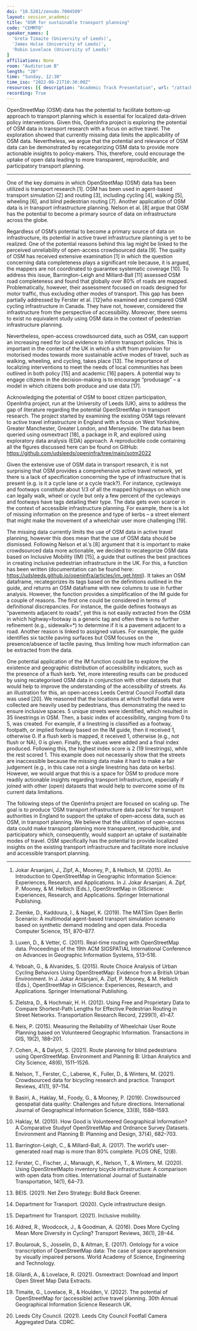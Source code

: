 ```yaml
---
doi: "10.5281/zenodo.7004509"
layout: session_academic
title: "OSM for sustainable transport planning"
code: "CEMMTQ"
speaker_names: [
  'Greta Timaite (University of Leeds)',
  'James Hulse (University of Leeds)',
  'Robin Lovelace (University of Leeds)'
]
affiliations: None
room: "Auditorium B"
length: "20"
time: "Sunday, 12:30"
time_iso: "2022-08-21T10:30:00Z"
resources: [{ description: "Academic Track Presentation", url: "/attachments/CEMMTQ_sotm2022_slides_update_HxoiqCX.pdf" }]
recording: True
---
```


OpenStreetMap (OSM) data has the potential to facilitate bottom-up approach to transport planning which is essential for localized data-driven policy interventions. Given this, OpenInfra project is exploring the potential of OSM data in transport research with a focus on active travel. The exploration showed that currently missing data limits the applicability of OSM data. Nevertheless, we argue that the potential and relevance of OSM data can be demonstrated by recategorizing OSM data to provide more actionable insights to policy-makers. This, therefore, could encourage the uptake of open data leading to more transparent, reproducible, and participatory transport planning.

<hr>

One of the key domains in which OpenSteetMap (OSM) data has been utilized is transport research [1]. OSM has been used in agent-based transport simulation [2] and routing [3], including cycling [4], walking [5], wheeling [6], and blind pedestrian routing [7]. Another application of OSM data is in transport infrastructure planning. Nelson et al. [8] argue that OSM has the potential to become a primary source of data on infrastructure across the globe. 

Regardless of OSM’s potential to become a primary source of data on infrastructure, its potential in active travel infrastructure planning is yet to be realized. One of the potential reasons behind this lag might be linked to the perceived unreliability of open-access crowdsourced data [9]. The quality of OSM has received extensive examination [1] in which the question concerning data completeness plays a significant role because, it is argued, the mappers are not coordinated to guarantee systematic coverage [10]. To address this issue, Barrington-Leigh and Millard-Ball [11] assessed OSM road completeness and found that globally over 80% of roads are mapped. Problematically, however, their assessment focused on roads designed for motor traffic, thus excluding other modes of transport. This gap has been partially addressed by Ferster et al. [12]who examined and compared OSM cycling infrastructure in Canada. They have not, however, considered the infrastructure from the perspective of accessibility. Moreover, there seems to exist no equivalent study using OSM data in the context of pedestrian infrastructure planning. 

Nevertheless, open-access crowdsourced data, such as OSM, can support an increasing need for local evidence to inform transport policies. This is important in the context of the UK in which a shift from provision for motorised modes towards more sustainable active modes of travel, such as walking, wheeling, and cycling, takes place [13]. The importance of localizing interventions to meet the needs of local communities has been outlined in both policy [15] and academic [16] papers. A potential way to engage citizens in the decision-making is to encourage “produsage” – a model in which citizens both produce and use data [17]. 

Acknowledging the potential of OSM to boost citizen participation, OpenInfra project, run at the University of Leeds (UK), aims to address the gap of literature regarding the potential OpenStreetMap in transport research. The project started by examining the existing OSM tags relevant to active travel infrastructure in England with a focus on West Yorkshire, Greater Manchester, Greater London, and Merseyside. The data has been queried using osmextract [18], a package in R, and explored using exploratory data analysis (EDA) approach. A reproducible code containing all the figures discussed here can be found on GitHub: https://github.com/udsleeds/openinfra/tree/main/sotm2022 

Given the extensive use of OSM data in transport research, it is not surprising that OSM provides a comprehensive active travel network, yet there is a lack of specification concerning the type of infrastructure that is present (e.g. is it a cycle lane or a cycle track?). For instance, cycleways and footways constitute about 1/3 of all the mapped highways on which one can legally walk, wheel or cycle but only a few percent of the cycleways and footways have tags detailing their type. The data gets even scarcer in the context of accessible infrastructure planning. For example, there is a lot of missing information on the presence and type of kerbs – a street element that might make the movement of a wheelchair user more challenging [19]. 

The missing data currently limits the use of OSM data in active travel planning, however this does mean that the use of OSM data should be dismissed. Following Nelson et al.’s [8] argument that it is important to make crowdsourced data more actionable, we decided to recategorize OSM data based on Inclusive Mobility (IM) [15], a guide that outlines the best practices in creating inclusive pedestrian infrastructure in the UK. For this, a function has been written (documentation can be found here: https://udsleeds.github.io/openinfra/articles/im_get.html). It takes an OSM dataframe, recategorizes its tags based on the definitions outlined in the guide, and returns an OSM dataframe with new columns to use in further analysis. However, the function provides a simplification of the IM guide for a couple of reasons. The first one could be considered in terms of definitional discrepancies. For instance, the guide defines footways as “pavements adjacent to roads”, yet this is not easily extracted from the OSM in which highway=footway is a generic tag and often there is no further refinement (e.g., sidewalk=*) to determine if it is a pavement adjacent to a road. Another reason is linked to assigned values. For example, the guide identifies six tactile paving surfaces but OSM focuses on the presence/absence of tactile paving, thus limiting how much information can be extracted from the data. 

One potential application of the IM function could be to explore the existence and geographic distribution of accessibility indicators, such as the presence of a flush kerb. Yet, more interesting results can be produced by using recategorised OSM data in conjunction with other datasets that would help to improve the understanding of the accessibility of streets. As an illustration for this, an open-access Leeds Central Council Footfall data was used [20]. We reasoned that the locations at which footfall data were collected are heavily used by pedestrians, thus demonstrating the need to ensure inclusive spaces. 5 unique streets were identified, which resulted in 35 linestrings in OSM. Then, a basic index of accessibility, ranging from 0 to 5, was created. For example, if a linestring is classified as a footway, footpath, or implied footway based on the IM guide, then it received 1, otherwise 0. If a flush kerb is mapped, it received 1, otherwise (e.g., not flush or NA), 0 is given. Finally, the values were added and a final index produced. Following this, the highest index score is 2 (19 linestrings), while the rest scored 1. This example does not necessarily show that the streets are inaccessible because the missing data make it hard to make a fair judgement (e.g., in this case not a single linestring has data on kerbs). However, we would argue that this is a space for OSM to produce more readily actionable insights regarding transport infrastructure, especially if joined with other (open) datasets that would help to overcome some of its current data limitations. 

The following steps of the OpenInfra project are focused on scaling up. The goal is to produce ‘OSM transport infrastructure data packs’ for transport authorities in England to support the uptake of open-access data, such as OSM, in transport planning. We believe that the utilization of open-access data could make transport planning more transparent, reproducible, and participatory which, consequently, would support an uptake of sustainable modes of travel. OSM specifically has the potential to provide localized insights on the existing transport infrastructure and facilitate more inclusive and accessible transport planning.

<hr>

1. Jokar Arsanjani, J., Zipf, A., Mooney, P., &amp; Helbich, M. (2015). An Introduction to OpenStreetMap in Geographic Information Science: Experiences, Research, and Applications. In J. Jokar Arsanjani, A. Zipf, P. Mooney, &amp; M. Helbich (Eds.), OpenStreetMap in GIScience: Experiences, Research, and Applications. Springer International Publishing.  

2. Ziemke, D., Kaddoura, I., &amp; Nagel, K. (2019). The MATSim Open Berlin Scenario: A multimodal agent-based transport simulation scenario based on synthetic demand modeling and open data. Procedia Computer Science, 151, 870–877.  

3. Luxen, D., &amp; Vetter, C. (2011). Real-time routing with OpenStreetMap data. Proceedings of the 19th ACM SIGSPATIAL International Conference on Advances in Geographic Information Systems, 513–516.  

4. Yeboah, G., &amp; Alvanides, S. (2015). Route Choice Analysis of Urban Cycling Behaviors Using OpenStreetMap: Evidence from a British Urban Environment. In J. Jokar Arsanjani, A. Zipf, P. Mooney, &amp; M. Helbich (Eds.), OpenStreetMap in GIScience: Experiences, Research, and Applications. Springer International Publishing.  

5. Zielstra, D., &amp; Hochmair, H. H. (2012). Using Free and Proprietary Data to Compare Shortest-Path Lengths for Effective Pedestrian Routing in Street Networks. Transportation Research Record, 2299(1), 41–47.  

6. Neis, P. (2015). Measuring the Reliability of Wheelchair User Route Planning based on Volunteered Geographic Information. Transactions in GIS, 19(2), 188–201.  

7. Cohen, A., &amp; Dalyot, S. (2021). Route planning for blind pedestrians using OpenStreetMap. Environment and Planning B: Urban Analytics and City Science, 48(6), 1511–1526.  

8. Nelson, T., Ferster, C., Laberee, K., Fuller, D., &amp; Winters, M. (2021). Crowdsourced data for bicycling research and practice. Transport Reviews, 41(1), 97–114.  

9. Basiri, A., Haklay, M., Foody, G., &amp; Mooney, P. (2019). Crowdsourced geospatial data quality: Challenges and future directions. International Journal of Geographical Information Science, 33(8), 1588–1593.  

10. Haklay, M. (2010). How Good is Volunteered Geographical Information? A Comparative Studyof OpenStreetMap and Ordnance Survey Datasets. Environment and Planning B: Planning and Design, 37(4), 682–703.  

11. Barrington-Leigh, C., &amp; Millard-Ball, A. (2017). The world’s user-generated road map is more than 80% complete. PLOS ONE, 12(8).  

12. Ferster, C., Fischer, J., Manaugh, K., Nelson, T., &amp; Winters, M. (2020). Using OpenStreetMapto inventory bicycle infrastructure: A comparison with open data from cities. International Journal of Sustainable Transportation, 14(1), 64–73.  

13. BEIS. (2021). Net Zero Strategy: Build Back Greener. 

14. Department for Transport. (2020). Cycle infrastructure design. 

15. Department for Transport. (2021). Inclusive mobility. 

16. Aldred, R., Woodcock, J., &amp; Goodman, A. (2016). Does More Cycling Mean More Diversity in Cycling? Transport Reviews, 36(1), 28–44.  

17. Boularouk, S., Josselin, D., &amp; Altman, E. (2017). Ontology for a voice transcription of OpenStreetMap data: The case of space apprehension by visually impaired persons. World Academy of Science, Engineering and Technology. 

18. Gilardi, A., &amp; Lovelace, R. (2021). Osmextract: Download and Import Open Street Map Data Extracts.  

19. Timaite, G., Lovelace, R., &amp; Houlden, V. (2022). The potential of OpenStreetMap for (accessible) active travel planning. 30th Annual Geographical Information Science Research UK.  

20. Leeds City Council. (2021). Leeds City Council Footfall Camera Aggregated Data. CDRC.

